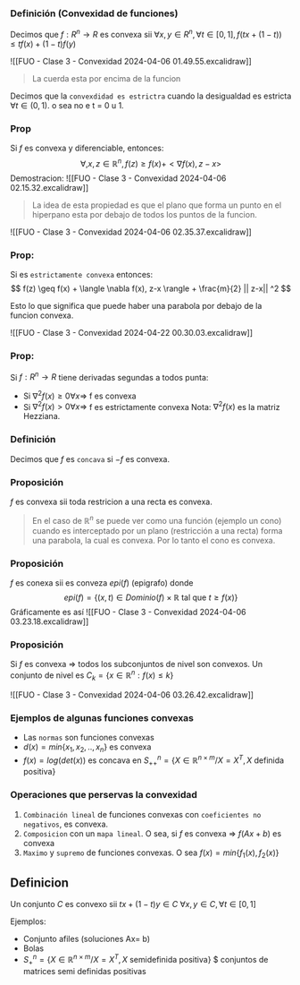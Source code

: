

### Definición (Convexidad de funciones)
Decimos que
$f: R^n \rightarrow R$ es convexa sii $\forall x,y \in R^n, \forall t\in [0,1], f(tx + (1-t)) \leq tf(x) + (1-t)f(y)$ 

![[FUO - Clase 3 - Convexidad 2024-04-06 01.49.55.excalidraw]]

> La cuerda esta por encima de la funcion 

Decimos que la `convexdidad es estrictra` cuando la desigualdad es estricta $\forall t \in (0,1)$. o sea no e t = 0 u 1.


### Prop
Si $f$ es convexa y diferenciable, entonces:
$$
\forall,x,z \in \mathbb{R}^n, f(z) \geq f(x) + <\nabla f(x), z- x>
$$
Demostracion:
	![[FUO - Clase 3 - Convexidad 2024-04-06 02.15.32.excalidraw]]
> La idea de esta propiedad es que el plano que forma un punto en el hiperpano esta por debajo de todos los puntos de la funcion. 

![[FUO - Clase 3 - Convexidad 2024-04-06 02.35.37.excalidraw]]

### Prop:
Si es `estrictamente convexa` entonces:
$$
f(z) \geq f(x) + \langle \nabla f(x), z-x  \rangle + \frac{m}{2} || z-x|| ^2
$$

Esto lo que significa que puede haber una parabola por debajo de la funcion convexa.

![[FUO - Clase 3 - Convexidad 2024-04-22 00.30.03.excalidraw]]

### Prop:
Si $f: R^n \rightarrow R$ tiene derivadas segundas a todos punta:
- Si $\nabla ^2 f(x) \geq 0 \forall x \Rightarrow$ f es convexa
- Si $\nabla ^2 f(x) > 0 \forall x \Rightarrow$ f es estrictamente convexa
Nota: $\nabla^2 f(x)$ es la matriz Hezziana.

### Definición
Decimos que $f$ es `concava` si $-f$ es convexa.


### Proposición
$f$ es convexa sii toda restricion a una recta es convexa.
> En el caso de $\mathbb{R}^n$ se puede ver como una función (ejemplo un cono) cuando es interceptado por un plano (restricción a una recta) forma una parabola, la cual es convexa. Por lo tanto el cono es convexa. 
	

### Proposición
$f$ es conexa sii es conveza $epi(f)$ (epigrafo) donde 
$$
epi(f) = \{(x,t) \in Dominio(f) \times \mathbb{R} \text{ tal que } t \geq f(x)\}
$$
Gráficamente es así
![[FUO - Clase 3 - Convexidad 2024-04-06 03.23.18.excalidraw]]

### Proposición
Si $f$ es convexa => todos los subconjuntos de nivel son convexos. Un conjunto de nivel es $C_k = \{x\in \mathbb{R}^n: f(x) \leq k\}$  

![[FUO - Clase 3 - Convexidad 2024-04-06 03.26.42.excalidraw]]

### Ejemplos de algunas funciones convexas
- Las `normas` son funciones convexas 
- $d(x) = min\{x_1,x_2,  .. , x_n\}$ es convexa
- $f(x) = log(det (x))$ es concava en $S_{++}^n = \{X \in \mathbb{R}^{n \times m} / X = X^T, X \text{ definida positiva}\}$ 



### Operaciones que perservas la convexidad
1. `Combinación lineal` de funciones convexas con `coeficientes no negativos`, es convexa. 
2. `Composicion` con un `mapa lineal`. O sea, si $f$ es convexa $\Rightarrow$ $f(Ax+b)$ es convexa 
3. `Maximo` y `supremo` de funciones convexas. O sea $f(x) = min\{f_1(x) , f_2(x)\}$


## Definicion
Un conjunto $C$ es convexo sii $tx + (1-t)y \in C$ $\forall x,y \in C, \forall t \in [0,1]$ 

Ejemplos: 
- Conjunto afiles (soluciones Ax= b)
- Bolas
- $S_{+}^n = \{X \in \mathbb{R}^{n \times m} / X = X^T, X \text{ semidefinida positiva}\}$ $ conjuntos de matrices semi definidas positivas 


